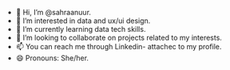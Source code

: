 - 👋 Hi, I’m @sahraanuur.
- 👀 I’m interested in data and ux/ui design.
- 🌱 I’m currently learning data tech skills.
- 💞️ I’m looking to collaborate on projects related to my interests.
- 📫 You can reach me through Linkedin- attachec to my profile.
- 😄 Pronouns: She/her.


<!---
sahraanuur/sahraanuur is a ✨ special ✨ repository because its `README.md` (this file) appears on your GitHub profile.
You can click the Preview link to take a look at your changes.
--->
